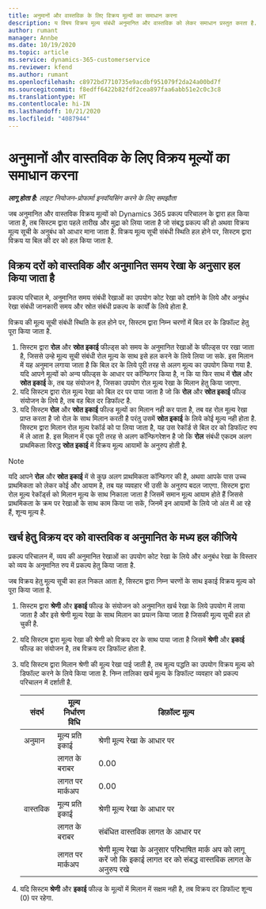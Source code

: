 ```yaml
---
title: अनुमानों और वास्तविक के लिए विक्रय मूल्यों का समाधान करना
description: य विषय विक्रय मूल्य संबंधी अनुमानित और वास्तविक को लेकर समाधान प्रस्तुत करता है.
author: rumant
manager: Annbe
ms.date: 10/19/2020
ms.topic: article
ms.service: dynamics-365-customerservice
ms.reviewer: kfend
ms.author: rumant
ms.openlocfilehash: c8972bd7710735e9acdbf951079f2da24a00bd7f
ms.sourcegitcommit: f8edff6422b82fdf2cea897faa6abb51e2c0c3c8
ms.translationtype: HT
ms.contentlocale: hi-IN
ms.lasthandoff: 10/21/2020
ms.locfileid: "4087944"
---
```

# <a name="resolving-sales-prices-for-estimates-and-actuals"></a>अनुमानों और वास्तविक के लिए विक्रय मूल्यों का समाधान करना

_**लागू होता है:** लाइट नियोजन-प्रोफार्मा इनवॉयसिंग करने के लिए समझौता_

जब अनुमानित और वास्तविक विक्रय मूल्यों को Dynamics 365 प्रकल्प परिचालन के द्वारा हल किया जाता है, तब सिस्टम द्वारा पहले तारीख और मुद्रा को लिया जाता है जो संबद्ध प्रकल्प की हो अथवा विक्रय मूल्य सूची के अनुबंध को आधार माना जाता है. विक्रय मूल्य सूची संबंधी स्थिति हल होने पर, सिस्टम द्वारा विक्रय या बिल की दर को हल किया जाता है.

## <a name="resolve-sales-rates-on-actual-and-estimate-lines-for-time"></a>विक्रय दरों को वास्तविक और अनुमानित समय रेखा के अनुसार हल किया जाता है

प्रकल्प परिचाल मे, अनुमानित समय संबंधी रेखाओं का उपयोग कोट रेखा को दर्शाने के लिये और अनुबंध रेखा संबंधी जानकारी समय और स्रोत संबंधी प्रकल्प के कार्यों के लिये होता है.

विक्रय की मूल्य सूची संबंधी स्थिति के हल होने पर, सिस्टम द्वारा निम्न चरणों में बिल दर के डिफॉल्ट हेतु पूरा किया जाता है.

1. सिस्टम द्वारा **रोल** और **स्रोत इकाई** फील्ड्स को समय के अनुमानित रेखाओं के फील्ड्स पर रखा जाता है, जिससे उन्हे मूल्य सूची संबंधी रोल मूल्य के साथ इसे हल करने के लिये लिया जा सके. इस मिलान में यह अनुमान लगाया जाता है कि बिल दर के लिये पूरी तरह से अलग मूल्य का उपयोग किया गया है. यदि आपने मूल्यों को अन्य फील्ड्स के आधार पर कॉन्फिगर किया है, न कि या फिर साथ में **रोल** और **स्रोत इकाई** के, तब यह संयोजन है, जिसका उपयोग रोल मूल्य रेखा के मिलान हेतु किया जाएगा.
2. यदि सिस्टम द्वारा रोल मूल्य रेखा को बिल दर पर पाया जाता है जो कि **रोल** और **स्रोत इकाई** फील्ड संयोजन के लिये है, तब वह बिल दर डिफॉल्ट है.
3. यदि सिस्टम **रोल** और **स्रोत इकाई** फील्ड मूल्यों का मिलान नही कर पाता है, तब वह रोल मूल्य रेखा प्राप्त करता है जो रोल के साथ मिलान करती है परंतु उसमें **स्रोत इकाई** के लिये कोई मूल्य नही होता है. सिस्टम द्वारा मिलान रोल मूल्य रेकॉर्ड को पा लिया जाता है, यह उस रेकॉर्ड से बिल दर को डिफॉल्ट रुप में ले आता है. इस मिलान में एक पूरी तरह से अलग कॉन्फिगरेशन है जो कि **रोल** संबंधी एकदम अलग प्राथमिकता विरुद्ध **स्रोत इकाई** में विक्रय मूल्य आयामों के अनुरुप होती है.

> [!NOTE]
> यदि आपने **रोल** और **स्रोत इकाई** में से कुछ अलग प्राथमिकता कॉन्फिगर की है, अथवा आपके पास उच्च प्राथमिकता को लेकर कोई और आयाम है, तब यह व्यवहार भी उसी के अनुरुप बदल जाएगा. सिस्टम द्वारा रोल मूल्य रेकॉर्ड्स को मिलान मूल्य के साथ निकाला जाता है जिसमें समान मूल्य आयाम होते हैं जिससे प्राथमिकता के क्रम पर रेखाओं के साथ काम किया जा सकें, जिनमें इन आयामों के लिये जो अंत में आ रहे हैं, शून्य मूल्य है.

## <a name="resolve-sales-rates-on-actual-and-estimate-lines-for-expense"></a>खर्च हेतु विक्रय दर को वास्तविक व अनुमानित के मध्य हल कीजिये

प्रकल्प परिचालन में, व्यय की अनुमानित रेखाओं का उपयोग कोट रेखा के लिये और अनुबंध रेखा के विस्तार को व्यय के अनुमानित रुप में प्रकल्प हेतु किया जाता है.

जब विक्रय हेतु मूल्य सूची का हल निकल आता है, सिस्टम द्वारा निम्न चरणों के साथ इकाई विक्रय मूल्य को पूरा किया जाता है.

1. सिस्टम द्वारा **श्रेणी** और **इकाई** फील्ड के संयोजन को अनुमानित खर्च रेखा के लिये उपयोग में लाया जाता है और इसे श्रेणी मूल्य रेखा के साथ मिलान का प्रयत्न किया जाता है जिसकी मूल्य सूची हल हो चुकी है.
2. यदि सिस्टम द्वारा मूल्य रेखा की श्रेणी को विक्रय दर के साथ पाया जाता है जिसमें **श्रेणी** और **इकाई** फील्ड का संयोजन है, तब विक्रय दर डिफॉल्ट होता है.
3. यदि सिस्टम द्वारा मिलान श्रेणी की मूल्य रेखा पाई जाती है, तब मूल्य पद्धति का उपयोग विक्रय मूल्य को डिफॉल्ट करने के लिये किया जाता है. निम्न तालिका खर्च मूल्य के डिफॉल्ट व्यवहार को प्रकल्प परिचालन में दर्शाती है.

    | संदर्भ | मूल्य निर्धारण विधि | डिफ़ॉल्ट मूल्य |
    | --- | --- | --- |
    | अनुमान | मूल्य प्रति इकाई | श्रेणी मूल्य रेखा के आधार पर |
    | &nbsp; | लागत के बराबर | 0.00 |
    | &nbsp; | लागत पर मार्कअप | 0.00 |
    | वास्तविक | मूल्य प्रति इकाई | श्रेणी मूल्य रेखा के आधार पर |
    | &nbsp; | लागत के बराबर | संबंधित वास्तविक लागत के आधार पर |
    | &nbsp; | लागत पर मार्कअप | श्रेणी मूल्य रेखा के अनुसार परिभाषित मार्क अप को लागू करें जो कि इकाई लागत दर को संबद्ध वास्तविक लागत के अनुरुप रखे |

4. यदि सिस्टम **श्रेणी** और **इकाई** फील्ड के मूल्यों में मिलान में सक्षम नही है, तब विक्रय दर डिफॉल्ट शून्य (0) पर रहेगा.
